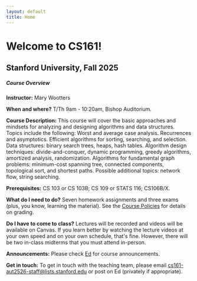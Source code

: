 ```yaml
---
layout: default
title: Home
---
```


# Welcome to CS161!

## Stanford University, Fall 2025

<div class="card mb-4">
  <div class="card-header">
	
  </div>
  <div class="card-body">
    <h5 class="card-title">Course Overview</h5>
    <p class="card-text">

<p><b>Instructor:</b> Mary Wootters</p>
    </p>

<p>
<b>When and where?</b> T/Th 9am - 10:20am, Bishop Auditorium.
    </p>

<p>
<b>Course Description:</b> This course will cover the basic approaches and mindsets for analyzing and designing algorithms and data structures. Topics include the following: Worst and average case analysis. Recurrences and asymptotics. Efficient algorithms for sorting, searching, and selection. Data structures: binary search trees, heaps, hash tables. Algorithm design techniques: divide-and-conquer, dynamic programming, greedy algorithms, amortized analysis, randomization. Algorithms for fundamental graph problems: minimum-cost spanning tree, connected components, topological sort, and shortest paths. Possible additional topics: network flow, string searching.
    </p>

<p>
<b>Prerequisites:</b> CS 103 or CS 103B; CS 109 or STATS 116; CS106B/X.
    </p>

<p>
<b>What do I need to do?</b> Seven homework assignments and three exams (plus, you know, learning the material). See the <a href="policies.md">Course Policies</a> for details on grading.
    </p>

<p>
<b>Do I have to come to class?</b> Lectures will be recorded and videos will be available on Canvas. If you learn better by watching the lecture videos at your own speed and on your own schedule, that's fine.  However, there will be two in-class midterms that you must attend in-person.
    </p>


<p>
<b>Announcements:</b> Please check <a href="TBD">Ed</a> for course announcements.
    </p>

<p>
<b>Get in touch:</b> To get in touch with the teaching team, please email <a href="emailto:cs161-aut2526-staff@lists.stanford.edu">cs161-aut2526-staff@lists.stanford.edu</a> or post on Ed (privately if appropriate).
    </p>
    </p>
  </div>
</div>

